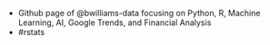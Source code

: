 - Github page of @bwilliams-data focusing on Python, R, Machine Learning, AI, Google Trends, and Financial Analysis
- #rstats


<!---
bwilliams-data/bwilliams-data is a ✨ special ✨ repository because its `README.md` (this file) appears on your GitHub profile.
You can click the Preview link to take a look at your changes.
--->
